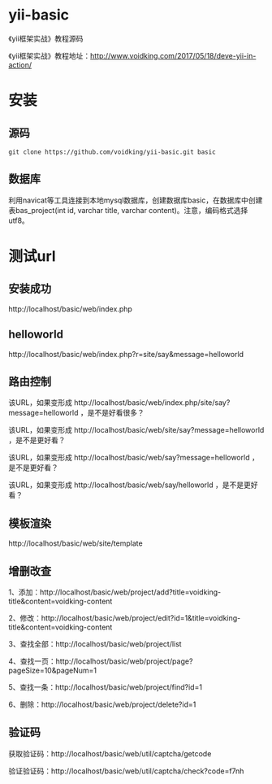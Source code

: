 # yii-basic
《yii框架实战》教程源码   

《yii框架实战》教程地址：http://www.voidking.com/2017/05/18/deve-yii-in-action/

# 安装
## 源码
`git clone https://github.com/voidking/yii-basic.git basic`

## 数据库
利用navicat等工具连接到本地mysql数据库，创建数据库basic，在数据库中创建表bas_project(int id, varchar title, varchar content)。注意，编码格式选择utf8。

# 测试url
## 安装成功
http://localhost/basic/web/index.php 

## helloworld
http://localhost/basic/web/index.php?r=site/say&message=helloworld

## 路由控制
该URL，如果变形成 http://localhost/basic/web/index.php/site/say?message=helloworld ，是不是好看很多？

该URL，如果变形成 http://localhost/basic/web/site/say?message=helloworld ，是不是更好看？

该URL，如果变形成 http://localhost/basic/web/say?message=helloworld ，是不是更好看？

该URL，如果变形成 http://localhost/basic/web/say/helloworld ，是不是更好看？

## 模板渲染
http://localhost/basic/web/site/template

## 增删改查
1、添加：http://localhost/basic/web/project/add?title=voidking-title&content=voidking-content   

2、修改：http://localhost/basic/web/project/edit?id=1&title=voidking-title&content=voidking-content   

3、查找全部：http://localhost/basic/web/project/list   

4、查找一页：http://localhost/basic/web/project/page?pageSize=10&pageNum=1   

5、查找一条：http://localhost/basic/web/project/find?id=1   

6、删除：http://localhost/basic/web/project/delete?id=1   

## 验证码
获取验证码：http://localhost/basic/web/util/captcha/getcode   

验证验证码：http://localhost/basic/web/util/captcha/check?code=f7nh






